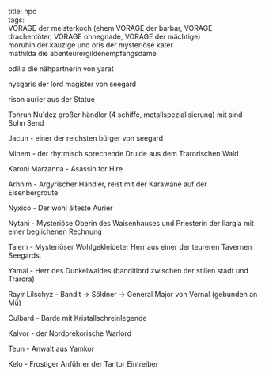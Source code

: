 title: npc  
tags:   
VORAGE der meisterkoch (ehem VORAGE der barbar, VORAGE drachentöter, VORAGE ohnegnade, VORAGE der mächtige)  
moruhin der kauzige und oris der mysteriöse kater  
mathilda die abenteurergildenempfangsdame  

odilia die nähpartnerin von yarat  

nysgaris der lord magister von seegard  

rison aurier aus der Statue  

Tohrun Nu'dez großer händler (4 schiffe, metallspezialisierung) mit sind Sohn Send  

Jacun - einer der reichsten bürger von seegard  

Minem - der rhytmisch sprechende Druide aus dem Trarorischen Wald  

Karoni Marzanna - Asassin for Hire
  
Arhnim - Argyrischer Händler, reist mit der Karawane auf der Eisenbergroute  

Nyxico - Der wohl älteste Aurier  

Nytani - Mysteriöse Oberin des Waisenhauses und Priesterin der Ilargia mit einer beglichenen Rechnung

Taiem - Mysteriöser Wohlgekleideter Herr aus einer der teureren Tavernen Seegards.

Yamal - Herr des Dunkelwaldes (banditlord zwischen der stillen stadt und Trarora)

Rayir Lilschyz - Bandit -> Söldner -> General Major von Vernal (gebunden an Mü)

Culbard - Barde mit Kristallschreinlegende

Kalvor - der Nordprekorische Warlord

Teun - Anwalt aus Yamkor

Kelo - Frostiger Anführer der Tantor Eintreiber